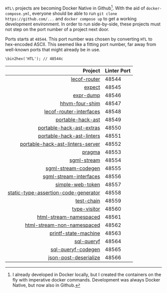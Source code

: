`HTL\` projects are becoming Docker Native in Github[^1].
With the aid of `docker-compose.yml`, everyone
should be able to run `git clone https://github.com/...`
and `docker compose up` to get a working development
environment. In order to run side-by-side, these
projects must not step on the port number of a
project next door.

Ports starts at `48544`. This port number was chosen
by converting `HTL` to hex-encoded ASCII. This seemed
like a fitting port number, far away from well-known
ports that might already be in use.
```
\bin2hex('HTL'); // 48544c
```

| Project                                                                                                                     | Linter Port |
| --------------------------------------------------------------------------------------------------------------------------: | :---------- |
| [lecof-router](https://github.com/hershel-theodore-layton/lecof-router)                                                     | 48544       |
| [expect](https://github.com/hershel-theodore-layton/expect)                                                                 | 48545       |
| [expr-dump](https://github.com/hershel-theodore-layton/expr-dump)                                                           | 48546       |
| [hhvm-four-shim](https://github.com/hershel-theodore-layton/hhvm-four-shim)                                                 | 48547       |
| [lecof-router-interfaces](https://github.com/hershel-theodore-layton/lecof-router-interfaces)                               | 48548       |
| [portable-hack-ast](https://github.com/hershel-theodore-layton/portable-hack-ast)                                           | 48549       |
| [portable-hack-ast-extras](https://github.com/hershel-theodore-layton/portable-hack-ast-extras)                             | 48550       |
| [portable-hack-ast-linters](https://github.com/hershel-theodore-layton/portable-hack-ast-linters)                           | 48551       |
| [portable-hack-ast-linters-server](https://github.com/hershel-theodore-layton/portable-hack-ast-linters-server)             | 48552       |
| [pragma](https://github.com/hershel-theodore-layton/pragma)                                                                 | 48553       |
| [sgml-stream](https://github.com/hershel-theodore-layton/sgml-stream)                                                       | 48554       |
| [sgml-stream-codegen](https://github.com/hershel-theodore-layton/sgml-stream-codegen)                                       | 48555       |
| [sgml-stream-interfaces](https://github.com/hershel-theodore-layton/sgml-stream-interfaces)                                 | 48556       |
| [simple-web-token](https://github.com/hershel-theodore-layton/simple-web-token)                                             | 48557       |
| [static-type-assertion-code-generator](https://github.com/hershel-theodore-layton/static-type-assertion-code-generator)     | 48558       |
| [test-chain](https://github.com/hershel-theodore-layton/test-chain)                                                         | 48559       |
| [type-visitor](https://github.com/hershel-theodore-layton/type-visitor)                                                     | 48560       |
| [html-stream-namespaced](https://github.com/hershel-theodore-layton/html-stream-namespaced)                                 | 48561       |
| [html-stream-non-namespaced](https://github.com/hershel-theodore-layton/html-stream-non-namespaced)                         | 48562       |
| [printf-state-machine](https://github.com/hershel-theodore-layton/printf-state-machine)                                     | 48563       |
| [sql-queryf](https://github.com/hershel-theodore-layton/sql-queryf)                                                         | 48564       |
| [sql-queryf-codegen](https://github.com/hershel-theodore-layton/sql-queryf-codegen)                                         | 48565       |
| [json-post-deserialize](https://github.com/hershel-theodore-layton/json-post-deserialize)                                   | 48566       |

[^1]: I already developed in Docker locally, but
      I created the containers on the fly with
      imperative docker commands. Development was
      always Docker Native, but now also in Github.
